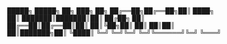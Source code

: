  █████╗  █████╗ ██╗     ███╗   ██╗
██╔══██╗██╔══██╗██║     ████╗  ██║
███████║███████║██║     ██╔██╗ ██║
██╔══██║██╔══██║██║     ██║╚██╗██║
██║  ██║██║  ██║███████╗██║ ╚████║
╚═╝  ╚═╝╚═╝  ╚═╝╚══════╝╚═╝  ╚═══╝


